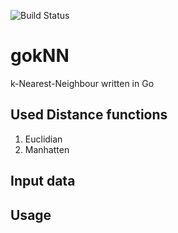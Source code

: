 ![Build Status](https://travis-ci.org/steffenfritz/goml.svg?branch=master)

# gokNN
k-Nearest-Neighbour written in Go

## Used Distance functions
1. Euclidian
2. Manhatten

## Input data

## Usage
